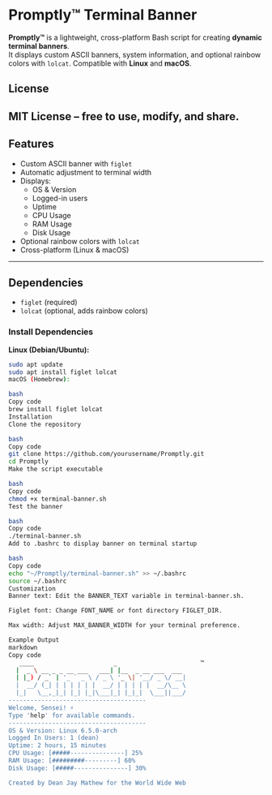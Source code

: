 # Promptly™ Terminal Banner

**Promptly™** is a lightweight, cross-platform Bash script for creating **dynamic terminal banners**.  
It displays custom ASCII banners, system information, and optional rainbow colors with `lolcat`. Compatible with **Linux** and **macOS**.

## License

MIT License – free to use, modify, and share.
---

## Features
- Custom ASCII banner with `figlet`
- Automatic adjustment to terminal width
- Displays:
  - OS & Version
  - Logged-in users
  - Uptime
  - CPU Usage
  - RAM Usage
  - Disk Usage
- Optional rainbow colors with `lolcat`
- Cross-platform (Linux & macOS)

---

## Dependencies
- `figlet` (required)
- `lolcat` (optional, adds rainbow colors)

### Install Dependencies

**Linux (Debian/Ubuntu):**
```bash
sudo apt update
sudo apt install figlet lolcat
macOS (Homebrew):

bash
Copy code
brew install figlet lolcat
Installation
Clone the repository

bash
Copy code
git clone https://github.com/yourusername/Promptly.git
cd Promptly
Make the script executable

bash
Copy code
chmod +x terminal-banner.sh
Test the banner

bash
Copy code
./terminal-banner.sh
Add to .bashrc to display banner on terminal startup

bash
Copy code
echo "~/Promptly/terminal-banner.sh" >> ~/.bashrc
source ~/.bashrc
Customization
Banner text: Edit the BANNER_TEXT variable in terminal-banner.sh.

Figlet font: Change FONT_NAME or font directory FIGLET_DIR.

Max width: Adjust MAX_BANNER_WIDTH for your terminal preference.

Example Output
markdown
Copy code
   ____                      _                       ™
  |  _ \ __ _ _ __ ___   ___| |__  _ __ ___  ___
  | |_) / _` | '_ ` _ \ / _ \ '_ \| '__/ _ \/ __|
  |  __/ (_| | | | | | |  __/ | | | | |  __/\__ \
  |_|   \__,_|_| |_| |_|\___|_| |_|_|  \___||___/
--------------------------------------
Welcome, Sensei! ⚡
Type 'help' for available commands.
--------------------------------------
OS & Version: Linux 6.5.0-arch
Logged In Users: 1 (dean)
Uptime: 2 hours, 15 minutes
CPU Usage: [#####---------------] 25%
RAM Usage: [#########---------] 60%
Disk Usage: [#####---------------] 30%

Created by Dean Jay Mathew for the World Wide Web

